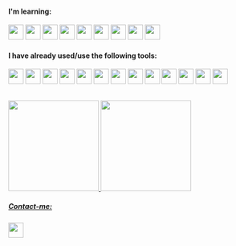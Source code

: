 <body>
          
#### I'm learning: 
<img src="https://cdn.jsdelivr.net/gh/devicons/devicon/icons/php/php-plain.svg" width="30" height="30"/> <img src="https://cdn.jsdelivr.net/gh/devicons/devicon/icons/java/java-original.svg" width="30" height="30"/> <img src="https://cdn.jsdelivr.net/gh/devicons/devicon/icons/python/python-original.svg" width="30" height="30"/> <img src="https://cdn.jsdelivr.net/gh/devicons/devicon/icons/ubuntu/ubuntu-plain-wordmark.svg" width="30" height="30"/> <img src="https://cdn.jsdelivr.net/gh/devicons/devicon/icons/linux/linux-original.svg" width="30" height="30"/> <img src="https://cdn.jsdelivr.net/gh/devicons/devicon/icons/javascript/javascript-original.svg" width="30" height="30"/> <img src="https://cdn.jsdelivr.net/gh/devicons/devicon/icons/html5/html5-plain.svg" width="30" height="30"/> <img src="https://cdn.jsdelivr.net/gh/devicons/devicon/icons/css3/css3-original.svg" width="30" height="30"/> <img src="https://cdn0.iconfinder.com/data/icons/flat-round-system/512/debian-256.png" width="30" height="30">


#### I have already used/use the following tools:

<img src="https://cdn.jsdelivr.net/gh/devicons/devicon/icons/tomcat/tomcat-original-wordmark.svg" width="30" height="30"/>  <img src="https://cdn2.iconfinder.com/data/icons/pack1-baco-flurry-icons-style/512/XAMPP.png" width="30" height="30">  <img src="https://cdn.jsdelivr.net/gh/devicons/devicon/icons/vscode/vscode-original.svg" width="30" height="30"/>  <img src="https://cdn.jsdelivr.net/gh/devicons/devicon/icons/pycharm/pycharm-plain.svg" width="30" height="30"/> <img src="https://cdn.jsdelivr.net/gh/devicons/devicon/icons/nodejs/nodejs-plain.svg" width="30" height="30"/>  <img src="https://cdn.jsdelivr.net/gh/devicons/devicon/icons/mysql/mysql-original.svg"  width="30" height="30"/>  <img src="https://cdn.jsdelivr.net/gh/devicons/devicon/icons/intellij/intellij-original.svg" width="30" height="30"/>  <img src="https://cdn.jsdelivr.net/gh/devicons/devicon/icons/figma/figma-original.svg" width="30" height="30"/>  <img src="https://cdn.jsdelivr.net/gh/devicons/devicon/icons/canva/canva-original.svg"  width="30" height="30"/>  <img src="https://cdn.jsdelivr.net/gh/devicons/devicon/icons/bootstrap/bootstrap-original.svg" width="30" height="30"/> <img src="https://cdn.jsdelivr.net/gh/devicons/devicon/icons/materialui/materialui-original.svg" width="30" height="30"/> 
<img src="https://cdn.jsdelivr.net/gh/devicons/devicon/icons/apache/apache-original-wordmark.svg" width="30" height="30"/>  <img src="https://cdn.jsdelivr.net/gh/devicons/devicon/icons/jupyter/jupyter-original-wordmark.svg" width="30" height="30"/> 
          

##
<div>
<a href="https://github.com/maari95">
<img height="180em" src="https://github-readme-stats.vercel.app/api/top-langs/?username=maari95&layout=compact&langs_count=7&theme=dracula"/> <img height="180em" src="https://github-readme-stats.vercel.app/api?username=maari95&show_icons=true&theme=dracula&include_all_commits=true&count_private=true"/>
 
</div>

</body>
<p class="p-1"></p>

##### Contact-me: 
<a href="https://t.me/maarig95"><img src="https://cdn3.iconfinder.com/data/icons/social-icons-33/512/Telegram-512.png" width="30px" height="30px"></a>
